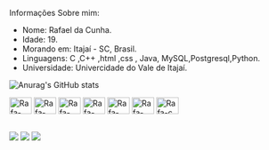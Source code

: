 Informações Sobre mim:

- Nome: Rafael da Cunha.
- Idade: 19.
- Morando em: Itajaí - SC, Brasil.
- Linguagens: C ,C++ ,html ,css , Java, MySQL,Postgresql,Python.
- Universidade: Univercidade do Vale de Itajaí.

![Anurag's GitHub stats](https://github-readme-stats.vercel.app/api?username=rafaelcunhaa&show_icons=true&theme=transparent)

<div>
  <img aling="center" alt="Rafa-python" height="30" width="40" src="https://cdn.jsdelivr.net/gh/devicons/devicon@latest/icons/python/python-original.svg" />
  <img aling="center" alt="Rafa-postgresql" height="30" width="40" src="https://cdn.jsdelivr.net/gh/devicons/devicon@latest/icons/postgresql/postgresql-original.svg" />
  <img aling="center" alt="Rafa-mysql" height="30" width="40" src="https://cdn.jsdelivr.net/gh/devicons/devicon@latest/icons/mysql/mysql-original.svg" />
  <img aling="center" alt="Rafa-java" height="30" width="40" src="https://cdn.jsdelivr.net/gh/devicons/devicon@latest/icons/java/java-original.svg" />
  <img aling="center" alt="Rafa-html5" height="30" width="40" src="https://cdn.jsdelivr.net/gh/devicons/devicon@latest/icons/html5/html5-original.svg" />
  <img aling="center" alt="Rafa-cplusplus" height="30" width="40" src="https://cdn.jsdelivr.net/gh/devicons/devicon@latest/icons/cplusplus/cplusplus-original.svg" />
  <img aling="center" alt="Rafa-c" height="30" width="40" src="https://cdn.jsdelivr.net/gh/devicons/devicon@latest/icons/c/c-original.svg" />
</div>

##

<div>
  <a href="mailto:rafaeldacunha.9615@gmail.com"><img src="https://img.shields.io/badge/Gmail-D14836?style=for-the-badge&logo=gmail&logoColor=white" target="_blank"></a>
  <a href="www.linkedin.com/in/rafael-da-cunha-81828b277"><img src="https://img.shields.io/badge/LinkedIn-0077B5?style=for-the-badge&logo=linkedin&logoColor=white" target="_blank"></a>
  <a href="https://www.instagram.com/rafael._cunha_/"><img src="https://img.shields.io/badge/Instagram-E4405F?style=for-the-badge&logo=instagram&logoColor=white" target="_blank"></a>
</div>
</div>
